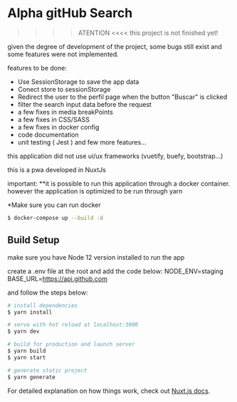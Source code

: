 # Alpha gitHub Search

> > > > ATENTION <<<<
> > > > this project is not finished yet!

given the degree of development of the project, some bugs still exist and some features were not implemented.

features to be done:

- Use SessionStorage to save the app data
- Conect store to sessionStorage
- Redirect the user to the perfil page when the button "Buscar" is clicked
- filter the search input data before the request
- a few fixes in media breakPoints
- a few fixes in CSS/SASS
- a few fixes in docker config
- code documentation
- unit testing ( Jest )
  and few more features...

this application did not use ui/ux frameworks (vuetify, buefy, bootstrap...)

this is a pwa developed in NuxtJs

important:
\*\*it is possible to run this application through a docker container. however the application is optimized to be run through yarn

\*Make sure you can run docker

```bash
$ docker-compose up --build -d
```

## Build Setup

make sure you have Node 12 version installed to run the app

create a .env file at the root and add the code below:
NODE_ENV=staging
BASE_URL=https://api.github.com

and follow the steps below:

```bash
# install dependencies
$ yarn install

# serve with hot reload at localhost:3000
$ yarn dev

# build for production and launch server
$ yarn build
$ yarn start

# generate static project
$ yarn generate
```

For detailed explanation on how things work, check out [Nuxt.js docs](https://nuxtjs.org).
